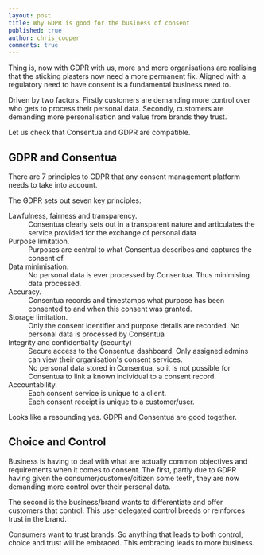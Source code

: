 ```yaml
---
layout: post
title: Why GDPR is good for the business of consent
published: true
author: chris_cooper
comments: true
---
```


Thing is, now with GDPR with us, more and more organisations are realising that the sticking plasters now need a more permanent fix. Aligned with a regulatory need to have consent is a fundamental business need to.  

Driven by two factors.  Firstly customers are demanding more control over who gets to process their personal data.  Secondly, customers are demanding more personalisation and value from brands they trust.  

Let us check that Consentua and GDPR are compatible.

## GDPR and Consentua

There are 7 principles to GDPR that any consent management platform needs to take into account.   

The GDPR sets out seven key principles:

<dl>
<dt>Lawfulness, fairness and transparency.</dt>
    <dd>Consentua clearly sets out in a transparent nature and articulates the service provided for the exchange of personal data</dd>
<dt>Purpose limitation.</dt>
    <dd>Purposes are central to what Consentua describes and captures the consent of. </dd>
<dt>Data minimisation.</dt>
    <dd>No personal data is ever processed by Consentua.  Thus minimising data processed.</dd>
<dt>Accuracy.</dt>
    <dd>Consentua records and timestamps what purpose has been consented to and when this consent was granted.  </dd>
<dt>Storage limitation.</dt>
    <dd>Only the consent identifier and purpose details are recorded.  No personal data is processed by Consentua</dd>
<dt>Integrity and confidentiality (security)</dt>
    <dd>Secure access to the Consentua dashboard.  Only assigned admins can view their organisation's consent services.  </dd>
    <dd>No personal data stored in Consentua, so it is not possible for Consentua to link a known individual to a consent record.  </dd>
<dt>Accountability.</dt>
    <dd>Each consent service is unique to a client.</dd>
    <dd>Each consent receipt is unique to a customer/user.</dd>
</dl>

Looks like a resounding yes.  GDPR and Consentua are good together.

## Choice and Control

Business is having to deal with what are actually common objectives and requirements when it comes to consent.  The first, partly due to GDPR having given the consumer/customer/citizen some teeth, they are now demanding more control over their personal data.

The second is the business/brand wants to differentiate and offer customers that control.  This user delegated control breeds or reinforces trust in the brand.

Consumers want to trust brands.  So anything that leads to both control, choice and trust will be embraced.   This embracing leads to more business.

